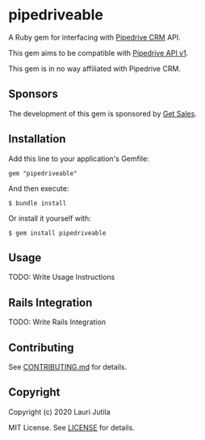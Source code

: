 # pipedriveable

A Ruby gem for interfacing with [Pipedrive CRM](https://www.pipedrive.com) API.

This gem aims to be compatible with [Pipedrive API v1](https://developers.pipedrive.com/docs/api/v1/).

This gem is in no way affiliated with Pipedrive CRM.

## Sponsors

The development of this gem is sponsored by [Get Sales](https://www.getsales.fi).

## Installation

Add this line to your application's Gemfile:

    gem "pipedriveable"

And then execute:

    $ bundle install

Or install it yourself with:

    $ gem install pipedriveable

## Usage

TODO: Write Usage Instructions

## Rails Integration

TODO: Write Rails Integration

## Contributing

See [CONTRIBUTING.md](CONTRIBUTING.md) for details.

## Copyright

Copyright (c) 2020 Lauri Jutila

MIT License. See [LICENSE](LICENSE) for details.